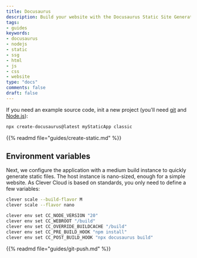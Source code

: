 ```yaml
---
title: Docusaurus
description: Build your website with the Docusaurus Static Site Generator (SSG) and host it on Clever Cloud. No dedicated runner needed.
tags:
- guides
keywords:
- docusaurus
- nodejs
- static
- ssg
- html
- js
- css
- website
type: "docs"
comments: false
draft: false
---
```

If you need an example source code, init a new project (you'll need [git](https://git-scm.com/book/en/v2/Getting-Started-Installing-Git) and [Node.js](https://nodejs.org/en/learn/getting-started/how-to-install-nodejs)): 
```bash
npx create-docusaurus@latest myStaticApp classic
```

{{% readmd file="guides/create-static.md" %}}

## Environment variables
Next, we configure the application with a medium build instance to quickly generate static files. The host instance is nano-sized, enough for a simple website. As Clever Cloud is based on standards, you only need to define a few variables:
```bash
clever scale --build-flavor M
clever scale --flavor nano

clever env set CC_NODE_VERSION "20"
clever env set CC_WEBROOT "/build"
clever env set CC_OVERRIDE_BUILDCACHE "/build"
clever env set CC_PRE_BUILD_HOOK "npm install"
clever env set CC_POST_BUILD_HOOK "npx docusaurus build"
```

{{% readmd file="guides/git-push.md" %}}